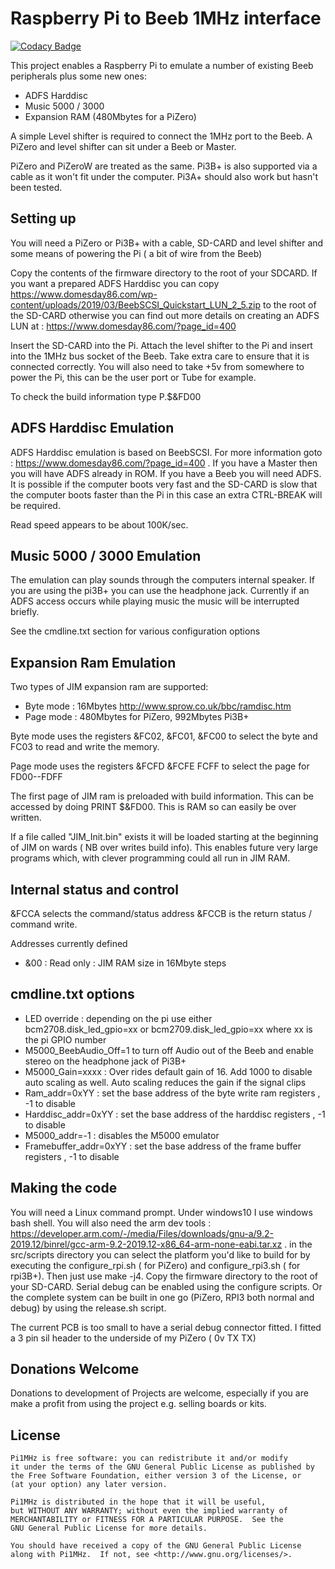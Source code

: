 # Raspberry Pi to Beeb 1MHz interface

[![Codacy Badge](https://api.codacy.com/project/badge/Grade/ebe2e1bd0b1c42719c0a7ea5bec9bed2)](https://app.codacy.com/app/dominic.plunkett/Pi1MHz?utm_source=github.com&utm_medium=referral&utm_content=dp111/Pi1MHz&utm_campaign=Badge_Grade_Settings)

This project enables a Raspberry Pi to emulate a number of existing Beeb peripherals plus some new ones:

* ADFS Harddisc
* Music 5000 / 3000
* Expansion RAM (480Mbytes for a PiZero)

A simple Level shifter is required to connect the 1MHz port to the Beeb. A PiZero and level shifter can sit under a Beeb or Master.

PiZero and PiZeroW are treated as the same. Pi3B+ is also supported via a cable as it won't fit under the computer. Pi3A+ should also work but hasn't been tested.

## Setting up

You will need a PiZero or Pi3B+ with a cable, SD-CARD and level shifter and some means of powering the Pi ( a bit of wire from the Beeb)

Copy the contents of the firmware directory to the root of your SDCARD. If you want a prepared ADFS Harddisc you can copy <https://www.domesday86.com/wp-content/uploads/2019/03/BeebSCSI_Quickstart_LUN_2_5.zip> to the root of the SD-CARD otherwise you can find out more details on creating an ADFS LUN at : <https://www.domesday86.com/?page_id=400>

Insert the SD-CARD into the Pi. Attach the level shifter to the Pi and insert into the 1MHz bus socket of the Beeb. Take extra care to ensure that it is connected correctly. You will also need to take +5v from somewhere to power the Pi, this can be the user port or Tube for example.

To check the build information type P.$&FD00

## ADFS Harddisc Emulation

ADFS Harddisc emulation is based on BeebSCSI. For more information goto : <https://www.domesday86.com/?page_id=400> . If you have a Master then you will have ADFS already in ROM. If you have a Beeb you will need ADFS. It is possible if the computer boots very fast and the SD-CARD is slow that the computer boots faster than the Pi in this case an extra CTRL-BREAK will be required.

Read speed appears to be about 100K/sec.

## Music 5000 / 3000 Emulation

The emulation can play sounds through the computers internal speaker. If you are using the pi3B+ you can use the headphone jack. Currently if an ADFS access occurs while playing music the music will be interrupted briefly.

See the cmdline.txt section for various configuration options

## Expansion Ram Emulation

Two types of JIM expansion ram are supported:

* Byte mode : 16Mbytes <http://www.sprow.co.uk/bbc/ramdisc.htm>
* Page mode : 480Mbytes for PiZero, 992Mbytes Pi3B+

Byte mode uses the registers &FC02, &FC01, &FC00 to select the byte and FC03 to read and write the memory.

Page mode uses the registers &FCFD &FCFE FCFF to select the page for FD00--FDFF

The first page of JIM ram is preloaded with build information. This can be accessed by doing PRINT $&FD00. This is RAM so can easily be over written.

If a file called "JIM_Init.bin" exists it will be loaded starting at the beginning of JIM on wards ( NB over writes build info). This enables future very large programs which, with clever programming could all run in JIM RAM.

## Internal status and control

&FCCA selects the command/status address
&FCCB is the return status / command write.

Addresses currently defined

* &00 : Read only : JIM RAM size in 16Mbyte steps

## cmdline.txt options

* LED override : depending on the pi use either bcm2708.disk_led_gpio=xx or bcm2709.disk_led_gpio=xx where xx is the pi GPIO number
* M5000_BeebAudio_Off=1 to turn off Audio out of the Beeb and enable stereo on the headphone jack of Pi3B+
* M5000_Gain=xxxx : Over rides default gain of 16. Add 1000 to disable auto scaling as well. Auto scaling reduces the gain if the signal clips
* Ram_addr=0xYY : set the base address of the byte write ram registers , -1 to disable
* Harddisc_addr=0xYY : set the base address of the harddisc registers , -1 to disable
* M5000_addr=-1 : disables the M5000 emulator
* Framebuffer_addr=0xYY : set the base address of the frame buffer registers , -1 to disable

## Making the code

You will need a Linux command prompt. Under windows10 I use  windows bash shell. You will also need the arm dev tools : <https://developer.arm.com/-/media/Files/downloads/gnu-a/9.2-2019.12/binrel/gcc-arm-9.2-2019.12-x86_64-arm-none-eabi.tar.xz> . in the src/scripts directory you can select the platform you'd like to build for by executing the configure_rpi.sh ( for PiZero) and configure_rpi3.sh ( for rpi3B+). Then just use make -j4. Copy the firmware directory to the root of your SD-CARD. Serial debug can be enabled using the configure scripts. Or the complete system can be built in one go (PiZero, RPI3 both normal and debug) by using the release.sh script.

The current PCB is too small to have a serial debug connector fitted. I fitted a 3 pin sil header to the underside of my PiZero ( 0v TX TX)

## Donations Welcome

Donations to development of Projects are welcome, especially if you are make a profit from using the project e.g. selling boards or kits.

## License

    Pi1MHz is free software: you can redistribute it and/or modify
    it under the terms of the GNU General Public License as published by
    the Free Software Foundation, either version 3 of the License, or
    (at your option) any later version.

    Pi1MHz is distributed in the hope that it will be useful,
    but WITHOUT ANY WARRANTY; without even the implied warranty of
    MERCHANTABILITY or FITNESS FOR A PARTICULAR PURPOSE.  See the
    GNU General Public License for more details.

    You should have received a copy of the GNU General Public License
    along with Pi1MHz.  If not, see <http://www.gnu.org/licenses/>.
